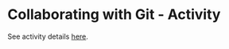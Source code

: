 # Collaborating with Git - Activity

See activity details [here](https://github.com/Ada-Developers-Academy/core-software-tools/blob/main/intro-to-git/activity-git-collaboration.md).